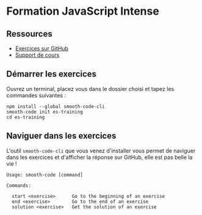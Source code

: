 # Formation JavaScript Intense

## Ressources

* [Exercices sur GitHub](https://github.com/smooth-code/es-training)
* [Support de cours](https://goo.gl/jm1378)

## Démarrer les exercices

Ouvrez un terminal, placez vous dans le dossier choisi et tapez les commandes suivantes :

```
npm install --global smooth-code-cli
smooth-code init es-training
cd es-training
```

## Naviguer dans les exercices

L'outil `smooth-code-cli` que vous venez d'installer vous permet de naviguer dans les exercices et d'afficher la réponse sur GitHub, elle est pas belle la vie !

```
Usage: smooth-code [command]

Commands:

  start <exercise>      Go to the beginning of an exercise
  end <exercise>        Go to the end of an exercise
  solution <exercise>   Get the solution of an exercise
```
